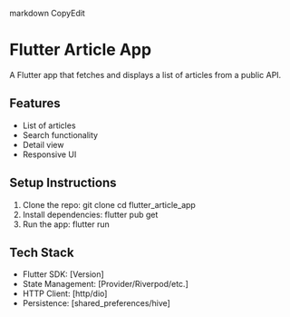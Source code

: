 markdown
CopyEdit
# Flutter Article App
A Flutter app that fetches and displays a list of articles from a public
API.
## Features
- List of articles
- Search functionality
- Detail view
- Responsive UI
## Setup Instructions
1. Clone the repo:
git clone <your-repo-link>
cd flutter_article_app
2. Install dependencies:
flutter pub get
3. Run the app:
flutter run
## Tech Stack
- Flutter SDK: [Version]
- State Management: [Provider/Riverpod/etc.]
- HTTP Client: [http/dio]
- Persistence: [shared_preferences/hive]